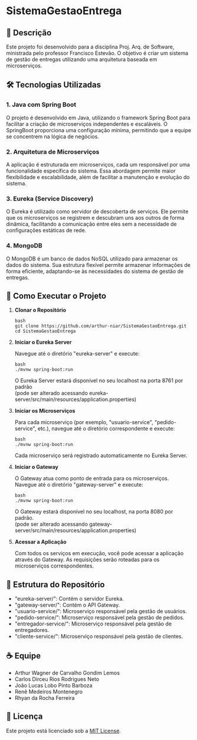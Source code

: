 # SistemaGestaoEntrega

## 📘 Descrição

Este projeto foi desenvolvido para a disciplina Proj. Arq. de Software, ministrada pelo professor Francisco Estevão. O objetivo é criar um sistema de gestão de entregas utilizando uma arquitetura baseada em microserviços.

## 🛠️ Tecnologias Utilizadas

### 1. **Java com Spring Boot**

O projeto é desenvolvido em Java, utilizando o framework Spring Boot para facilitar a criação de microserviços independentes e escaláveis. O SpringBoot proporciona uma configuração mínima, permitindo que a equipe se concentrem na lógica de negócios.

### 2. **Arquitetura de Microserviços**

A aplicação é estruturada em microserviços, cada um responsável por uma funcionalidade específica do sistema. Essa abordagem permite maior flexibilidade e escalabilidade, além de facilitar a manutenção e evolução do sistema.

### 3. **Eureka (Service Discovery)**

O Eureka é utilizado como servidor de descoberta de serviços. Ele permite que os microserviços se registrem e descubram uns aos outros de forma dinâmica, facilitando a comunicação entre eles sem a necessidade de configurações estáticas de rede.

### 4. **MongoDB**

O MongoDB é um banco de dados NoSQL utilizado para armazenar os dados do sistema. Sua estrutura flexível permite armazenar informações de forma eficiente, adaptando-se às necessidades do sistema de gestão de entregas.

## 🚀 Como Executar o Projeto

1. **Clonar o Repositório**

   ```
   bash
   git clone https://github.com/arthur-niar/SistemaGestaoEntrega.git
   cd SistemaGestaoEntrega
   ```

2. **Iniciar o Eureka Server**

   Navegue até o diretório "eureka-server" e execute:

   ```
   bash
   ./mvnw spring-boot:run
   ```

   O Eureka Server estará disponível no seu localhost na porta 8761 por padrão  
   (pode ser alterado acessando eureka-server/src/main/resources/application.properties)

4. **Iniciar os Microserviços**

   Para cada microserviço (por exemplo, "usuario-service", "pedido-service", etc.), navegue até o diretório correspondente e execute:

   ```
   bash
   ./mvnw spring-boot:run
   ```

   Cada microserviço será registrado automaticamente no Eureka Server.

5. **Iniciar o Gateway**

   O Gateway atua como ponto de entrada para os microserviços. Navegue até o diretório "gateway-server" e execute:

   ```
   bash
   ./mvnw spring-boot:run
   ```

   O Gateway estará disponível no seu localhost, na porta 8080 por padrão.  
   (pode ser alterado acessando gateway-server/src/main/resources/application.properties)

7. **Acessar a Aplicação**

   Com todos os serviços em execução, você pode acessar a aplicação através do Gateway. As requisições serão roteadas para os microserviços correspondentes.

## 📂 Estrutura do Repositório

- "eureka-server/": Contém o servidor Eureka.
- "gateway-server/": Contém o API Gateway.
- "usuario-service/": Microserviço responsável pela gestão de usuários.
- "pedido-service/": Microserviço responsável pela gestão de pedidos.
- "entregador-service/": Microserviço responsável pela gestão de entregadores.
- "cliente-service/": Microserviço responsável pela gestão de clientes.

## ☕ Equipe

- Arthur Wagner de Carvalho Gondim Lemos
- Carlos Dirceu Rios Rodrigues Neto
- João Lucas Lobo Pinto Barboza
- Renê Medeiros Montenegro
- Rhyan da Rocha Ferreira

## 📄 Licença

Este projeto está licenciado sob a [MIT License](LICENSE).

